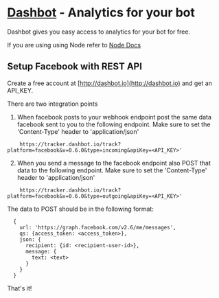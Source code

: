 # [Dashbot](http://dashbot.io) - Analytics for your bot

Dashbot gives you easy access to analytics for your bot for free.

If you are using using Node refer to [Node Docs](https://github.com/actionably/dashbot/)

## Setup Facebook with REST API

Create a free account at [http://dashbot.io](http://dashbot.io) and get an API_KEY.

There are two integration points

1) When facebook posts to your webhook endpoint post the same data facebook sent to you to the following endpoint.
Make sure to set the 'Content-Type' header to 'application/json'
```
    https://tracker.dashbot.io/track?platform=facebook&v=0.6.0&type=incoming&apiKey=<API_KEY>'
```

2) When you send a message to the facebook endpoint also POST that data to the following endpoint.
Make sure to set the 'Content-Type' header to 'application/json'
```
    https://tracker.dashbot.io/track?platform=facebook&v=0.6.0&type=outgoing&apiKey=<API_KEY>'
```
The data to POST should be in the following format:
```
  {
    url: 'https://graph.facebook.com/v2.6/me/messages',
    qs: {access_token: <access_token>},
    json: {
      recipient: {id: <recipient-user-id>},
      message: {
        text: <text>
      }
    }
  }
``` 
 
That's it!


